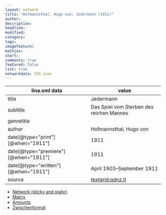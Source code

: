 ```yaml
---
layout: network
title: "Hofmannsthal, Hugo von: Jedermann (1911)"
author:
description:
headline:
modified:
category:
tags:
imagefeature: 
mathjax: 
chart: 
comments: true
featured: false
list: true
networkdata: 159.json
---
```

lina.xml data  | value
------------- | -------------
title|Jedermann
subtitle|Das Spiel vom Sterben des reichen Mannes
genretitle|
author|Hofmannsthal, Hugo von
date[@type="print"][@when="1911"]|1911
date[@type="premiere"][@when="1911"]|1911
date[@type="written"][@when="1911"]|April 1903–September 1911
source|[textgrid:qdnz.0](https://textgridlab.org/1.0/tgcrud-public/rest/textgrid:qdnz.0/data)



* [Network (sticky and static)](/linas/network159)
* [Matrix](/linas/matrix159)
* [Amounts](/linas/amount159)
* [Zwischenformat](/linas/lina159 )
